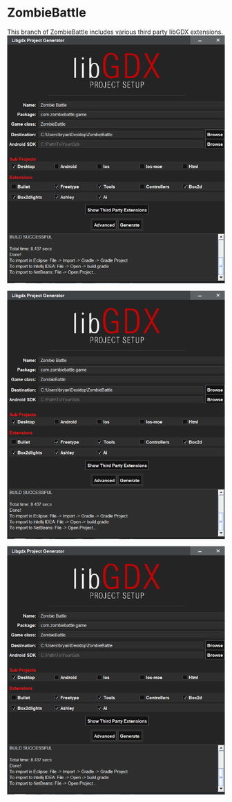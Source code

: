 # ZombieBattle

This branch of ZombieBattle includes various third party libGDX extensions.
![alt text][logo]

[logo]:  https://github.com/bryan-wu/ZombieBattle/blob/dev1/libgdx_setting1.PNG "Settings part 1"

![alt text][logo]

[logo]:  https://github.com/bryan-wu/ZombieBattle/blob/dev1/libgdx_setting2.png "Settings part 2"

![alt text][logo]

[logo]:  https://github.com/bryan-wu/ZombieBattle/blob/dev1/libgdx%20setting%203.PNG "Settings part 3"
